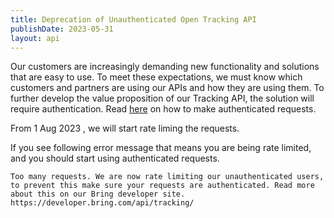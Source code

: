 ```yaml
---
title: Deprecation of Unauthenticated Open Tracking API
publishDate: 2023-05-31
layout: api
---
```

Our customers are increasingly demanding new functionality and solutions that are easy to use. To meet these expectations, 
we must know which customers and partners are using our APIs and how they are using them. To further develop the value proposition of our Tracking API, 
the solution will require authentication. Read [here](https://developer.bring.com/api/tracking/) on how to make authenticated requests.

From 1 Aug 2023 , we will start rate liming the requests.

If you see following error message that means you are being rate limited, and you should start using authenticated requests.

``Too many requests. We are now rate limiting our unauthenticated users, to prevent this make sure your requests are authenticated. Read more about this on our Bring developer site. https://developer.bring.com/api/tracking/``
